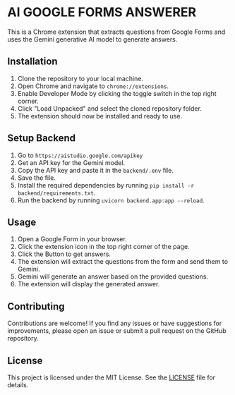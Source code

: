 # AI GOOGLE FORMS ANSWERER

This is a Chrome extension that extracts questions from Google Forms and uses the Gemini generative AI model to generate answers.

## Installation

1. Clone the repository to your local machine.
2. Open Chrome and navigate to `chrome://extensions`.
3. Enable Developer Mode by clicking the toggle switch in the top right corner.
4. Click "Load Unpacked" and select the cloned repository folder.
5. The extension should now be installed and ready to use.

## Setup Backend

1. Go to `https://aistudio.google.com/apikey`
2. Get an API key for the Gemini model.
3. Copy the API key and paste it in the `backend/.env` file.
4. Save the file.
5. Install the required dependencies by running `pip install -r backend/requirements.txt`.
6. Run the backend by running `uvicorn backend.app:app --reload`.

## Usage

1. Open a Google Form in your browser.
2. Click the extension icon in the top right corner of the page.
3. Click the Button to get answers.
4. The extension will extract the questions from the form and send them to Gemini.
5. Gemini will generate an answer based on the provided questions.
6. The extension will display the generated answer.

## Contributing

Contributions are welcome! If you find any issues or have suggestions for improvements, please open an issue or submit a pull request on the GitHub repository.

## License

This project is licensed under the MIT License. See the [LICENSE](LICENSE) file for details.
